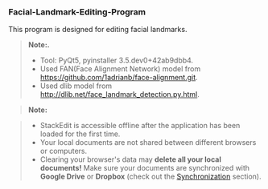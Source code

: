 ### Facial-Landmark-Editing-Program
This program is designed for editing facial landmarks.

> **Note:.**
> - Tool: PyQt5, pyinstaller 3.5.dev0+42ab9dbb4.
> - Used FAN(Face Alignment Network) model from https://github.com/1adrianb/face-alignment.git.
> - Used dlib model from http://dlib.net/face_landmark_detection.py.html.

> **Note:**

> - StackEdit is accessible offline after the application has been loaded for the first time.
> - Your local documents are not shared between different browsers or computers.
> - Clearing your browser's data may **delete all your local documents!** Make sure your documents are synchronized with **Google Drive** or **Dropbox** (check out the [<i class="icon-refresh"></i> Synchronization](#synchronization) section).
